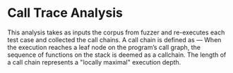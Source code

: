 # Call Trace Analysis

This analysis takes as inputs the corpus from fuzzer and re-executes each test case and collected the call chains. A call chain is defined as — When the execution reaches a leaf node on the program’s call graph, the sequence of functions on the stack is deemed as a callchain. The length of a call chain represents a "locally maximal" execution depth.
